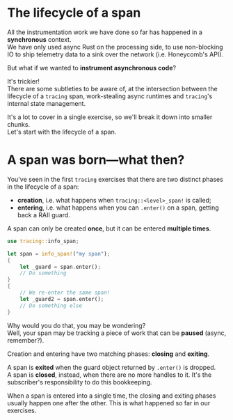 # The lifecycle of a span

All the instrumentation work we have done so far has happened in a
**synchronous** context.\
We have only used async Rust on the processing side, to use non-blocking IO to ship telemetry
data to a sink over the network (i.e. Honeycomb's API).

But what if we wanted to **instrument asynchronous code**?

It's trickier!\
There are some subtleties to be aware of, at the intersection between the lifecycle of a
`tracing` span, work-stealing async runtimes and `tracing`'s internal state management.

It's a lot to cover in a single exercise, so we'll break it down into smaller chunks.\
Let's start with the lifecycle of a span.

# A span was born—what then?

You've seen in the first `tracing` exercises that there are two distinct phases in the lifecycle
of a span:

- **creation**, i.e. what happens when `tracing::<level>_span!` is called;
- **entering**, i.e. what happens when you can `.enter()` on a span, getting back a RAII guard.

A span can only be created **once**, but it can be entered **multiple times**.

```rust
use tracing::info_span;

let span = info_span!("my span");
{
    let _guard = span.enter();
    // Do something
}
{
    // We re-enter the same span!
    let _guard2 = span.enter();
    // Do something else
}
```

Why would you do that, you may be wondering?\
Well, your span may be tracking a piece of work that can be **paused** (async, remember?).

Creation and entering have two matching phases: **closing** and **exiting**.

A span is **exited** when the guard object returned by `.enter()` is dropped.\
A span is **closed**, instead, when there are no more handles to it. It's the subscriber's
responsibility to do this bookkeeping.

When a span is entered into a single time, the closing and exiting phases usually happen one
after the other. This is what happened so far in our exercises.
